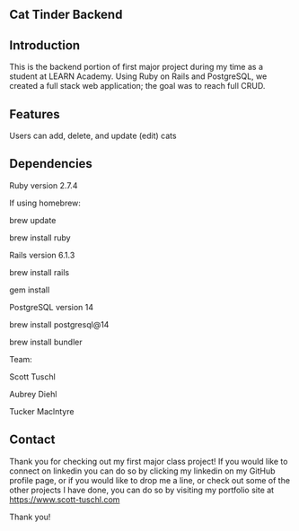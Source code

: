 ## Cat Tinder Backend 

## Introduction
This is the backend portion of first major project during my time as a student at LEARN Academy.  Using Ruby on Rails and PostgreSQL, we created a full stack web application; the goal was to reach full CRUD.

## Features

Users can add, delete, and update (edit) cats


## Dependencies

Ruby version 2.7.4

If using homebrew:

brew update

brew install ruby

Rails version 6.1.3

brew install rails 

gem install 

PostgreSQL version 14

brew install postgresql@14

brew install bundler



Team:

Scott Tuschl 

Aubrey Diehl

Tucker Maclntyre

## Contact

Thank you for checking out my first major class project!  If you would like to connect on linkedin you can do so by clicking my linkedin on my GitHub profile page, or if you would like to drop me a line, or check out some of the other projects I have done, you can do so by visiting my portfolio site at https://www.scott-tuschl.com

Thank you!

